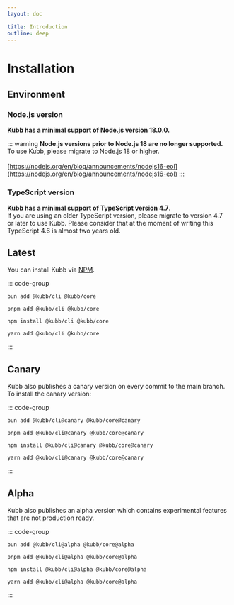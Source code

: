 ```yaml
---
layout: doc

title: Introduction
outline: deep
---
```


<script setup>

import { version } from '../packages/core/package.json'

</script>

# Installation

## Environment

### Node.js version <Badge type="tip" text="&gt;18" />

**Kubb has a minimal support of Node.js version 18.0.0.**

::: warning
**Node.js versions prior to Node.js 18 are no longer supported.** To use Kubb, please migrate to Node.js 18 or higher. <br/><br/>
[https://nodejs.org/en/blog/announcements/nodejs16-eol](https://nodejs.org/en/blog/announcements/nodejs16-eol)
:::

### TypeScript version <Badge type="tip" text="&gt;4.7" />

**Kubb has a minimal support of TypeScript version 4.7**. <br/>
If you are using an older TypeScript version, please migrate to version 4.7 or later to use Kubb. Please consider that at the moment of writing this TypeScript 4.6 is almost two years old.

## Latest <Badge type="tip" :text="version" />

You can install Kubb via [NPM](https://www.npmjs.com/).

::: code-group

```shell [bun <img src="/feature/bun.svg"/>]
bun add @kubb/cli @kubb/core
```

```shell [pnpm <img src="/feature/pnpm.svg"/>]
pnpm add @kubb/cli @kubb/core
```

```shell [npm <img src="/feature/npm.svg"/>]
npm install @kubb/cli @kubb/core
```

```shell [yarn <img src="/feature/yarn.svg"/>]
yarn add @kubb/cli @kubb/core
```

:::

## Canary <Badge type="tip" text="canary" />

Kubb also publishes a canary version on every commit to the main branch. <br/>
To install the canary version:

::: code-group

```shell [bun <img src="/feature/bun.svg"/>]
bun add @kubb/cli@canary @kubb/core@canary
```

```shell [pnpm <img src="/feature/pnpm.svg"/>]
pnpm add @kubb/cli@canary @kubb/core@canary
```

```shell [npm <img src="/feature/npm.svg"/>]
npm install @kubb/cli@canary @kubb/core@canary
```

```shell [yarn <img src="/feature/yarn.svg"/>]
yarn add @kubb/cli@canary @kubb/core@canary
```

:::

## Alpha <Badge type="tip" text="alpha" /> <Badge type="warning" text="experimental" />

Kubb also publishes an alpha version which contains experimental features that are not production ready.

::: code-group

```shell [bun <img src="/feature/bun.svg"/>]
bun add @kubb/cli@alpha @kubb/core@alpha
```

```shell [pnpm <img src="/feature/pnpm.svg"/>]
pnpm add @kubb/cli@alpha @kubb/core@alpha
```

```shell [npm <img src="/feature/npm.svg"/>]
npm install @kubb/cli@alpha @kubb/core@alpha
```

```shell [yarn <img src="/feature/yarn.svg"/>]
yarn add @kubb/cli@alpha @kubb/core@alpha
```

:::
